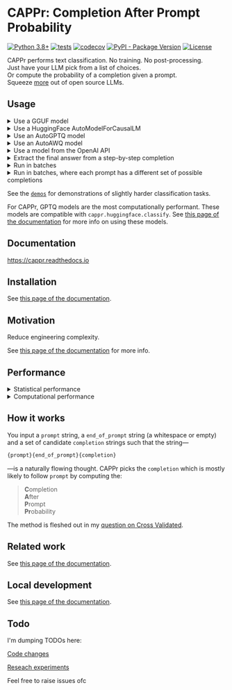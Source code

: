 # CAPPr: Completion After Prompt Probability

[![Python 3.8+](https://img.shields.io/badge/python-3.8+-blue.svg?logo=python&style=for-the-badge)](https://www.python.org/downloads/release/python-380/)
[![tests](https://img.shields.io/github/actions/workflow/status/kddubey/cappr/test.yml?style=for-the-badge&logo=github&label=tests)](https://github.com/kddubey/cappr/actions/workflows/test.yml)
[![codecov](https://img.shields.io/codecov/c/github/kddubey/cappr?token=NYIL076PSM&style=for-the-badge&logo=codecov&color=%2309BC00)](https://codecov.io/gh/kddubey/cappr)
[![PyPI - Package Version](https://img.shields.io/pypi/v/cappr?logo=pypi&style=for-the-badge&color=orange)](https://pypi.org/project/cappr/)
[![License](https://img.shields.io/badge/License-Apache_2.0-purple.svg?logo=apache&style=for-the-badge)](https://opensource.org/licenses/Apache-2.0)

<!-- [![Documentation Status](https://readthedocs.org/projects/cappr/badge/?version=latest&style=for-the-badge)](https://cappr.readthedocs.io/en/latest/?badge=latest) -->


CAPPr performs text classification. No training. No post-processing. <br>
Just have your LLM pick from a list of choices. <br>
Or compute the probability of a completion given a prompt. <br>
Squeeze [more](https://cappr.readthedocs.io/en/latest/statistical_performance.html) out
of open source LLMs.


## Usage

<details>
<summary>Use a GGUF model</summary>

This model must be able to be loaded using
[`llama_cpp.Llama`](https://llama-cpp-python.readthedocs.io/en/latest/api-reference/#llama_cpp.Llama).

```python
from llama_cpp import Llama
from cappr.llama_cpp.classify import predict

# Load model. Always set logits_all=True for CAPPr
model = Llama("./TinyLLama-v0.Q8_0.gguf", logits_all=True, verbose=False)

prompt = """Gary told Spongebob a story:
There once was a man from Peru; who dreamed he was eating his shoe. He
woke with a fright, in the middle of the night, to find that his dream
had come true.

The moral of the story is to"""

completions = (
  "look at the bright side",
  "use your imagination",
  "eat shoes",
)

pred = predict(prompt, completions, model)
print(pred)
# use your imagination
```

Notice that a completion can contain many tokens. CAPPr is **100% guaranteed** to return
an output from the list of possible answers.

See [this page of the
documentation](https://cappr.readthedocs.io/en/latest/select_a_language_model.html#llama-cpp)
for more info on using GGUF models.
</details>


<details>
<summary>Use a HuggingFace AutoModelForCausalLM</summary>

This model must be able to be loaded using
[`transformers.AutoModelForCausalLM.from_pretrained`](https://huggingface.co/docs/transformers/model_doc/auto#transformers.AutoModelForCausalLM).

```python
from transformers import AutoModelForCausalLM, AutoTokenizer
from cappr.huggingface.classify import predict

# Load a model and its tokenizer
model_name = "gpt2"
model = AutoModelForCausalLM.from_pretrained(model_name)
tokenizer = AutoTokenizer.from_pretrained(model_name)

prompt = "Which planet is closer to the Sun: Mercury or Earth?"
completions = ("Mercury", "Earth")

pred = predict(prompt, completions, model_and_tokenizer=(model, tokenizer))
print(pred)
# Mercury
```

See [this page of the
documentation](https://cappr.readthedocs.io/en/latest/select_a_language_model.html#huggingface)
for more info on using ``transformers`` models.
</details>


<details>
<summary>Use an AutoGPTQ model</summary>

[`cappr.huggingface`](https://cappr.readthedocs.io/en/latest/cappr.huggingface.html) is
compatible with models loaded via
[`auto_gptq.AutoGPTQForCausalLM.from_quantized`](https://github.com/PanQiWei/AutoGPTQ).
See [this
notebook](https://github.com/kddubey/cappr/blob/main/demos/huggingface/auto_gptq.ipynb)
for a minimal demo.

Note that for `transformers>=4.32.0`, you can load GPTQ models using
`transformers.AutoModelForCausalLM`.

See [this page of the
documentation](https://cappr.readthedocs.io/en/latest/select_a_language_model.html#huggingface)
for more info on using these models.
</details>


<details>
<summary>Use an AutoAWQ model</summary>

[`cappr.huggingface.classify_no_cache`](https://cappr.readthedocs.io/en/latest/cappr.huggingface.html)
is compatible with models loaded via
[`awq.AutoAWQForCausalLM.from_quantized`](https://github.com/casper-hansen/AutoAWQ). See
[this
notebook](https://github.com/kddubey/cappr/blob/main/demos/huggingface/autoawq.ipynb)
for a minimal demo.

Note that for `transformers>=4.35.0`, you can load AWQ models using
`transformers.AutoModelForCausalLM`. AWQ models loaded this way are compatible with
[`cappr.huggingface.classify`](https://cappr.readthedocs.io/en/latest/cappr.huggingface.html),
which is usually faster.

See [this page of the
documentation](https://cappr.readthedocs.io/en/latest/select_a_language_model.html#huggingface)
for more info on using these models.
</details>


<details>
<summary>Use a model from the OpenAI API</summary>

This model must be compatible with the
[/v1/completions](https://platform.openai.com/docs/models/model-endpoint-compatibility)
endpoint
([excluding](https://cappr.readthedocs.io/en/latest/select_a_language_model.html#openai)
``gpt-3.5-turbo-instruct``).

```python
from cappr.openai.classify import predict

prompt = """
Tweet about a movie: "Oppenheimer was pretty good. But 3 hrs...cmon Nolan."
This tweet contains the following criticism:
""".strip("\n")

completions = ("bad message", "too long", "unfunny")

pred = predict(prompt, completions, model="text-ada-001")
print(pred)
# too long
```

See [this page of the
documentation](https://cappr.readthedocs.io/en/latest/select_a_language_model.html#openai)
for more info on using OpenAI models.
</details>


<details>
<summary>Extract the final answer from a step-by-step completion</summary>

Step-by-step and chain-of-thought prompts are highly effective ways to get an LLM to
"reason" about more complex tasks. But if you need a structured output, a step-by-step
completion is unwieldy. Use CAPPr to extract the final answer from these types of
completions, given a list of possible answers.

See this idea in action [here in the
documentation](https://cappr.readthedocs.io/en/latest/select_a_prompt_completion_format.html#wrangle-step-by-step-completions).
</details>


<details>
<summary>Run in batches</summary>

Let's use a PyTorch ``transformers`` model. Also, let's predict probabilities instead of
the class.

```python
from transformers import AutoModelForCausalLM, AutoTokenizer
from cappr.huggingface.classify import predict_proba

# Load a model and its tokenizer
model_name = "gpt2"
model = AutoModelForCausalLM.from_pretrained(model_name)
tokenizer = AutoTokenizer.from_pretrained(model_name)

prompts = [
    "Stephen Curry is a",
    "Martina Navratilova was a",
    "Dexter, from the TV Series Dexter's Laboratory, is a",
    "LeBron James is a",
]

# Each of the prompts could be completed with one of these:
class_names = ("basketball player", "tennis player", "scientist")
prior =       (      1/6,                1/6,            2/3    )
# Say I expect most of my data to have scientists

# Run CAPPr
pred_probs = predict_proba(
    prompts=prompts,
    completions=class_names,
    model_and_tokenizer=(model, tokenizer),
    batch_size=32,  # whatever fits on your CPU/GPU
    prior=prior,
)

# pred_probs[i,j] = probability that prompts[i] is classified as class_names[j]
print(pred_probs.round(1))
# [[0.5 0.3 0.2]
#  [0.3 0.6 0.2]
#  [0.1 0.1 0.8]
#  [0.8 0.2 0. ]]

# For each prompt, which completion is most likely?
pred_class_idxs = pred_probs.argmax(axis=-1)
preds = [class_names[pred_class_idx] for pred_class_idx in pred_class_idxs]
print(preds)
# ['basketball player',
#  'tennis player',
#  'scientist',
#  'basketball player']
```
</details>


<details>
<summary>Run in batches, where each prompt has a different set of possible completions
</summary>

Again, let's use a PyTorch ``transformers`` model to predict probabilities.

```python
from transformers import AutoModelForCausalLM, AutoTokenizer
from cappr.huggingface.classify import predict_proba_examples
from cappr import Example

# Load a model and its tokenizer
model_name = "gpt2"
model = AutoModelForCausalLM.from_pretrained(model_name)
tokenizer = AutoTokenizer.from_pretrained(model_name)

# Create a sequence of Example objects representing your classification tasks
examples = [
    Example(
        prompt="Jodie Foster played",
        completions=("Clarice Starling", "Trinity in The Matrix"),
    ),
    Example(
        prompt="Batman, from Batman: The Animated Series, was played by",
        completions=("Pete Holmes", "Kevin Conroy", "Spongebob!"),
        prior=      (     1/3      ,      2/3     ,      0      ),
    ),
]

# Run CAPPr
pred_probs = predict_proba_examples(
    examples, model_and_tokenizer=(model, tokenizer)
)

# pred_probs[i][j] = probability that examples[i].prompt is classified as
# examples[i].completions[j]
print([example_pred_probs.round(2) for example_pred_probs in pred_probs])
# [array([0.7, 0.3]),
#  array([0.03, 0.97, 0.  ])]

# For each example, which completion is most likely?
pred_class_idxs = [
    example_pred_probs.argmax() for example_pred_probs in pred_probs
]
preds = [
    example.completions[pred_class_idx]
    for example, pred_class_idx in zip(examples, pred_class_idxs)
]
print(preds)
# ['Clarice Starling',
#  'Kevin Conroy']
```
</details>


See the [`demos`](https://github.com/kddubey/cappr/blob/main/demos/) for demonstrations
of slightly harder classification tasks.

For CAPPr, GPTQ models are the most computationally performant. These models are
compatible with `cappr.huggingface.classify`. See [this page of the
documentation](https://cappr.readthedocs.io/en/latest/select_a_language_model.html#huggingface)
for more info on using these models.


## Documentation

https://cappr.readthedocs.io


## Installation

See [this page of the
documentation](https://cappr.readthedocs.io/en/latest/installation.html).


## Motivation

Reduce engineering complexity.

See [this page of the
documentation](https://cappr.readthedocs.io/en/latest/motivation.html) for more info.


## Performance

<details>
<summary>
Statistical performance
</summary>

For open source models, see

- the 4-bit 4 GB Llama 2 [COPA
  demo](https://github.com/kddubey/cappr/blob/main/demos/llama_cpp/superglue/copa.ipynb)
- the 4-bit 4 GB Llama 2 [AG News
  demo](https://github.com/kddubey/cappr/blob/main/demos/llama_cpp/ag_news.ipynb)
- the 4 GB Mistral [Craigslist Bargains
  demo](https://github.com/kddubey/cappr/blob/main/demos/huggingface/craigslist_bargains.ipynb)
- the 4 GB Mistral [Banking 77
  demo](https://github.com/kddubey/cappr/blob/main/demos/huggingface/banking_77_classes.ipynb),
  with 77 multi-token choices
- the 4 GB Mistral [SciQ
  demo](https://github.com/kddubey/cappr/blob/main/demos/huggingface/sciq.ipynb), with a
  multiple choice prompt
- the 4 GB Mistral [Tweet Emotions
  demo](https://github.com/kddubey/cappr/blob/main/demos/huggingface/tweet_emotion_multilabel.ipynb),
  which is a multilabel task—each tweet can be tagged with 1-12 emotions.

In general, you should expect similar or identical performance to text generation when
every completion is 1 token long.

See [this page of the
documentation](https://cappr.readthedocs.io/en/latest/computational_performance.html)
for some discussion.

For OpenAI models (about to be deprecated), see

[2 SuperGLUE
datasets](https://github.com/kddubey/cappr/blob/main/demos/openai/superglue)

[RAFT zero-shot training
sets](https://github.com/kddubey/cappr/blob/main/demos/openai/raft)
</details>


<details>
<summary>
Computational performance
</summary>

See [this page of the
documentation](https://cappr.readthedocs.io/en/latest/computational_performance.html).
</details>


## How it works

You input a `prompt` string, a `end_of_prompt` string (a whitespace or empty) and a set
of candidate `completion` strings such that the string—

```python
{prompt}{end_of_prompt}{completion}
```

—is a naturally flowing thought. CAPPr picks the `completion` which is mostly likely to
follow `prompt` by computing the:

> **C**ompletion<br>
  **A**fter<br>
  **P**rompt<br>
  **Pr**obability<br>

The method is fleshed out in my [question on Cross
Validated](https://stats.stackexchange.com/q/601159/337906).


## Related work

See [this page of the
documentation](https://cappr.readthedocs.io/en/latest/related_work.html).


## Local development

See [this page of the documentation](https://cappr.readthedocs.io/en/latest/local.html).


## Todo

I'm dumping TODOs here:

[Code changes](https://github.com/users/kddubey/projects/1/views/1)

[Reseach experiments](https://github.com/users/kddubey/projects/2)

Feel free to raise issues ofc
